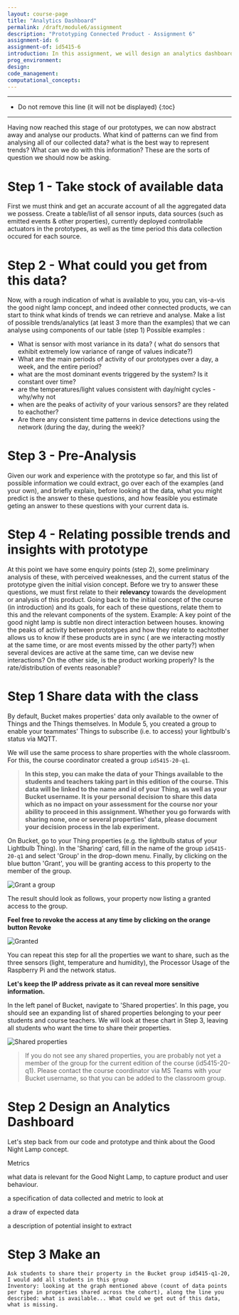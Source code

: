 ```yaml
---
layout: course-page
title: "Analytics Dashboard"
permalink: /draft/module6/assignment
description: "Prototyping Connected Product - Assignment 6"
assignment-id: 6
assignment-of: id5415-6
introduction: In this assignment, we will design an analytics dashboard for our prototype of Good Night Lamp. We will make an inventory of data collected throughout the course for our prototype as well as for the whole classroom. We will establish what information is missing, which would need to be gathered in future iterations.
prog_environment: 
design: 
code_management: 
computational_concepts: 
---
```


---

* Do not remove this line (it will not be displayed)
{:toc}

---


Having now reached this stage of our prototypes, we can now abstract away and analyse our products. 
What kind of patterns can we find from analysing all of our collected data? what is the best way to represent trends? 
What can we do with this information?
These are the sorts of question we should now be asking. 

# Step 1 - Take stock of available data 

First we must think and get an accurate account of all the aggregated data we possess. Create a table/list of all sensor inputs, data sources (such as emitted events & other properties), currently deployed controllable actuators in the prototypes, as well as the time period this data collection occured for each source.  

# Step 2 - What could you get from this data?
Now, with a rough indication of what is available to you, you can, vis-a-vis the good night lamp concept,
and indeed other connected products, we can start to think what kinds of trends we can retrieve and analyse. 
Make a list of possible trends/analytics (at least 3 more than the examples) that we can analyse using components of our table (step 1)
Possible examples :  
* What is sensor with most variance in its data? ( what do sensors that exhibit extremely low variance of range of values indicate?)
* What are the main periods of activity of our prototypes over a day, a week, and the entire period?
* what are the most dominant events triggered by the system? Is it constant over time?
* are the temperatures/light values consistent with day/night cycles - why/why not
* when are the peaks of activity of your various sensors? are they related to eachother?
* Are there any consistent  time patterns in device detections using the network (during the day, during the week)?

# Step 3 - Pre-Analysis
Given our work and experience with the prototype so far, and this list of possible information we could extract, go over each of the examples
(and your own), and briefly explain, before looking at the data, what you might predict is the answer to these questions, and how feasible
you estimate geting an answer to these questions with your current data is. 

# Step 4 - Relating possible trends and insights with prototype
At this point we have some enquiry points (step 2), some preliminary analysis of these, with perceived weaknesses, and the current status of the prototype given the initial vision concept. Before we try to answer these questions, we must first relate to their **relevancy** towards the development or analysis of this product. Going back to the initial concept of the course (in introduction) and its goals,  for each of these questions, relate them to this and the relevant components of the system. 
Example: 
A key point of the good night lamp is subtle non direct interaction between houses. knowing the peaks of activity between prototypes and how they relate to eachtother allows us to know if these products are in sync ( are we interacting mostly at the same time, or are most events missed by the other party?)  when several devices are active at the same time,  can we devise new interactions? 
On the other side, is the product working properly? Is the rate/distribution of events reasonable? 



# Step 1 Share data with the class

By default, Bucket makes properties' data only available to the owner of Things and the Things themselves. In Module 5, you created a group to enable your teammates' Things to subscribe (i.e. to access) your lightbulb's status via MQTT.

We will use the same process to share properties with the whole classroom. For this, the course coordinator created a group `id5415-20-q1`.

>**In this step, you can make the data of your Things available to the students and teachers taking part in this edition of the course. This data will be linked to the name and id of your Thing, as well as your Bucket username. It is your personal decision to share this data which as no impact on your assessment for the course nor your ability to proceed in this assignment. Whether you go forwards with sharing none, one or several properties' data, please document your decision process in the lab experiment.**

On Bucket, go to your Thing properties (e.g. the lightbulb status of your Lightbulb Thing). In the 'Sharing' card, fill in the name of the group `id5415-20-q1` and select 'Group' in the drop-down menu. Finally, by clicking on the blue button 'Grant', you will be granting access to this property to the member of the group.

![Grant a group](/assets/img/courses/id5415/module6/assignment/1_1_1.png)

The result should look as follows, your property now listing a granted access to the group.

**Feel free to revoke the access at any time by clicking on the orange button Revoke**

![Granted](/assets/img/courses/id5415/module6/assignment/1_1_2.png)

You can repeat this step for all the properties we want to share, such as the three sensors (light, temperature and humidity), the Processor Usage of the Raspberry Pi and the network status.

**Let's keep the IP address private as it can reveal more sensitive information.**

In the left panel of Bucket, navigate to 'Shared properties'. In this page, you should see an expanding list of shared properties belonging to your peer students and course teachers. We will look at these chart in Step 3, leaving all students who want the time to share their properties.

![Shared properties](/assets/img/courses/id5415/module6/assignment/1_1_3.png)

>If you do not see any shared properties, you are probably not yet a member of the group for the current edition of the course (id5415-20-q1). Please contact the course coordinator via MS Teams with your Bucket username, so that you can be added to the classroom group.

# Step 2 Design an Analytics Dashboard

Let's step back from our code and prototype and think about the Good Night Lamp concept.

Metrics

what data is relevant for the Good Night Lamp, to capture product and user behaviour.

a specification of data collected and metric to look at

a draw of expected data

a description of potential insight to extract

# Step 3 Make an 





	Ask students to share their property in the Bucket group id5415-q1-20, I would add all students in this group
	Inventory: looking at the graph mentioned above (count of data points per type in properties shared across the cohort), along the line you described: what is available... What could we get out of this data, what is missing.
